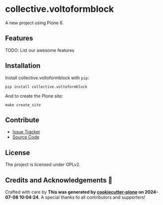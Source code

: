 # collective.voltoformblock

A new project using Plone 6.

## Features

TODO: List our awesome features

## Installation

Install collective.voltoformblock with `pip`:

```shell
pip install collective.voltoformblock
```
And to create the Plone site:

```shell
make create_site
```

## Contribute

- [Issue Tracker](https://github.com/collective/collective.voltoformblock/issues)
- [Source Code](https://github.com/collective/collective.voltoformblock/)

## License

The project is licensed under GPLv2.

## Credits and Acknowledgements 🙏

Crafted with care by **This was generated by [cookiecutter-plone](https://github.com/plone/cookieplone-templates/backend_addon) on 2024-07-08 10:04:24**. A special thanks to all contributors and supporters!
